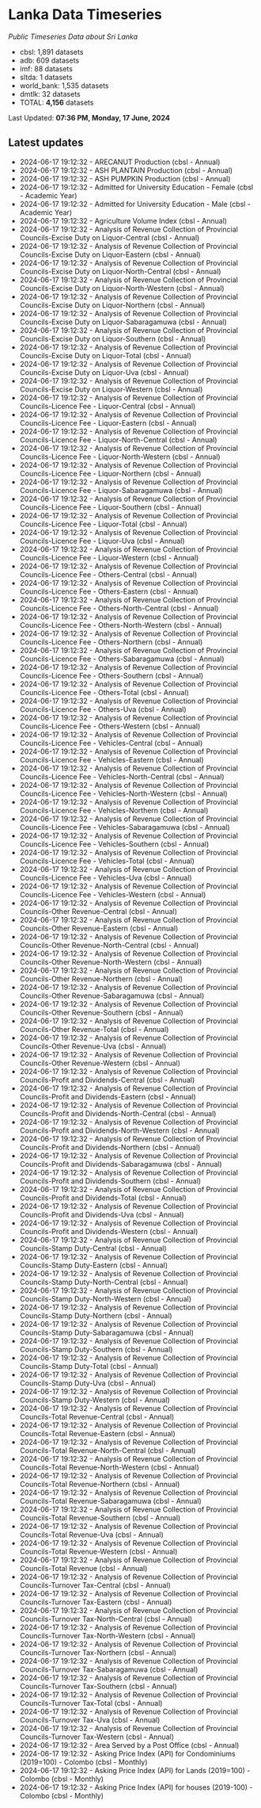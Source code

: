 # Lanka Data Timeseries
*Public Timeseries Data about Sri Lanka*

* cbsl: 1,891 datasets
* adb: 609 datasets
* imf: 88 datasets
* sltda: 1 datasets
* world_bank: 1,535 datasets
* dmtlk: 32 datasets
* TOTAL: **4,156** datasets

Last Updated: **07:36 PM, Monday, 17 June, 2024**

## Latest updates

* 2024-06-17 19:12:32 - ARECANUT Production (cbsl - Annual)
* 2024-06-17 19:12:32 - ASH PLANTAIN Production (cbsl - Annual)
* 2024-06-17 19:12:32 - ASH PUMPKIN Production (cbsl - Annual)
* 2024-06-17 19:12:32 - Admitted for University Education - Female (cbsl - Academic Year)
* 2024-06-17 19:12:32 - Admitted for University Education - Male (cbsl - Academic Year)
* 2024-06-17 19:12:32 - Agriculture Volume Index (cbsl - Annual)
* 2024-06-17 19:12:32 - Analysis of Revenue Collection of Provincial Councils-Excise Duty on Liquor-Central (cbsl - Annual)
* 2024-06-17 19:12:32 - Analysis of Revenue Collection of Provincial Councils-Excise Duty on Liquor-Eastern (cbsl - Annual)
* 2024-06-17 19:12:32 - Analysis of Revenue Collection of Provincial Councils-Excise Duty on Liquor-North-Central (cbsl - Annual)
* 2024-06-17 19:12:32 - Analysis of Revenue Collection of Provincial Councils-Excise Duty on Liquor-North-Western (cbsl - Annual)
* 2024-06-17 19:12:32 - Analysis of Revenue Collection of Provincial Councils-Excise Duty on Liquor-Northern (cbsl - Annual)
* 2024-06-17 19:12:32 - Analysis of Revenue Collection of Provincial Councils-Excise Duty on Liquor-Sabaragamuwa (cbsl - Annual)
* 2024-06-17 19:12:32 - Analysis of Revenue Collection of Provincial Councils-Excise Duty on Liquor-Southern (cbsl - Annual)
* 2024-06-17 19:12:32 - Analysis of Revenue Collection of Provincial Councils-Excise Duty on Liquor-Total (cbsl - Annual)
* 2024-06-17 19:12:32 - Analysis of Revenue Collection of Provincial Councils-Excise Duty on Liquor-Uva (cbsl - Annual)
* 2024-06-17 19:12:32 - Analysis of Revenue Collection of Provincial Councils-Excise Duty on Liquor-Western (cbsl - Annual)
* 2024-06-17 19:12:32 - Analysis of Revenue Collection of Provincial Councils-Licence Fee - Liquor-Central (cbsl - Annual)
* 2024-06-17 19:12:32 - Analysis of Revenue Collection of Provincial Councils-Licence Fee - Liquor-Eastern (cbsl - Annual)
* 2024-06-17 19:12:32 - Analysis of Revenue Collection of Provincial Councils-Licence Fee - Liquor-North-Central (cbsl - Annual)
* 2024-06-17 19:12:32 - Analysis of Revenue Collection of Provincial Councils-Licence Fee - Liquor-North-Western (cbsl - Annual)
* 2024-06-17 19:12:32 - Analysis of Revenue Collection of Provincial Councils-Licence Fee - Liquor-Northern (cbsl - Annual)
* 2024-06-17 19:12:32 - Analysis of Revenue Collection of Provincial Councils-Licence Fee - Liquor-Sabaragamuwa (cbsl - Annual)
* 2024-06-17 19:12:32 - Analysis of Revenue Collection of Provincial Councils-Licence Fee - Liquor-Southern (cbsl - Annual)
* 2024-06-17 19:12:32 - Analysis of Revenue Collection of Provincial Councils-Licence Fee - Liquor-Total (cbsl - Annual)
* 2024-06-17 19:12:32 - Analysis of Revenue Collection of Provincial Councils-Licence Fee - Liquor-Uva (cbsl - Annual)
* 2024-06-17 19:12:32 - Analysis of Revenue Collection of Provincial Councils-Licence Fee - Liquor-Western (cbsl - Annual)
* 2024-06-17 19:12:32 - Analysis of Revenue Collection of Provincial Councils-Licence Fee - Others-Central (cbsl - Annual)
* 2024-06-17 19:12:32 - Analysis of Revenue Collection of Provincial Councils-Licence Fee - Others-Eastern (cbsl - Annual)
* 2024-06-17 19:12:32 - Analysis of Revenue Collection of Provincial Councils-Licence Fee - Others-North-Central (cbsl - Annual)
* 2024-06-17 19:12:32 - Analysis of Revenue Collection of Provincial Councils-Licence Fee - Others-North-Western (cbsl - Annual)
* 2024-06-17 19:12:32 - Analysis of Revenue Collection of Provincial Councils-Licence Fee - Others-Northern (cbsl - Annual)
* 2024-06-17 19:12:32 - Analysis of Revenue Collection of Provincial Councils-Licence Fee - Others-Sabaragamuwa (cbsl - Annual)
* 2024-06-17 19:12:32 - Analysis of Revenue Collection of Provincial Councils-Licence Fee - Others-Southern (cbsl - Annual)
* 2024-06-17 19:12:32 - Analysis of Revenue Collection of Provincial Councils-Licence Fee - Others-Total (cbsl - Annual)
* 2024-06-17 19:12:32 - Analysis of Revenue Collection of Provincial Councils-Licence Fee - Others-Uva (cbsl - Annual)
* 2024-06-17 19:12:32 - Analysis of Revenue Collection of Provincial Councils-Licence Fee - Others-Western (cbsl - Annual)
* 2024-06-17 19:12:32 - Analysis of Revenue Collection of Provincial Councils-Licence Fee - Vehicles-Central (cbsl - Annual)
* 2024-06-17 19:12:32 - Analysis of Revenue Collection of Provincial Councils-Licence Fee - Vehicles-Eastern (cbsl - Annual)
* 2024-06-17 19:12:32 - Analysis of Revenue Collection of Provincial Councils-Licence Fee - Vehicles-North-Central (cbsl - Annual)
* 2024-06-17 19:12:32 - Analysis of Revenue Collection of Provincial Councils-Licence Fee - Vehicles-North-Western (cbsl - Annual)
* 2024-06-17 19:12:32 - Analysis of Revenue Collection of Provincial Councils-Licence Fee - Vehicles-Northern (cbsl - Annual)
* 2024-06-17 19:12:32 - Analysis of Revenue Collection of Provincial Councils-Licence Fee - Vehicles-Sabaragamuwa (cbsl - Annual)
* 2024-06-17 19:12:32 - Analysis of Revenue Collection of Provincial Councils-Licence Fee - Vehicles-Southern (cbsl - Annual)
* 2024-06-17 19:12:32 - Analysis of Revenue Collection of Provincial Councils-Licence Fee - Vehicles-Total (cbsl - Annual)
* 2024-06-17 19:12:32 - Analysis of Revenue Collection of Provincial Councils-Licence Fee - Vehicles-Uva (cbsl - Annual)
* 2024-06-17 19:12:32 - Analysis of Revenue Collection of Provincial Councils-Licence Fee - Vehicles-Western (cbsl - Annual)
* 2024-06-17 19:12:32 - Analysis of Revenue Collection of Provincial Councils-Other Revenue-Central (cbsl - Annual)
* 2024-06-17 19:12:32 - Analysis of Revenue Collection of Provincial Councils-Other Revenue-Eastern (cbsl - Annual)
* 2024-06-17 19:12:32 - Analysis of Revenue Collection of Provincial Councils-Other Revenue-North-Central (cbsl - Annual)
* 2024-06-17 19:12:32 - Analysis of Revenue Collection of Provincial Councils-Other Revenue-North-Western (cbsl - Annual)
* 2024-06-17 19:12:32 - Analysis of Revenue Collection of Provincial Councils-Other Revenue-Northern (cbsl - Annual)
* 2024-06-17 19:12:32 - Analysis of Revenue Collection of Provincial Councils-Other Revenue-Sabaragamuwa (cbsl - Annual)
* 2024-06-17 19:12:32 - Analysis of Revenue Collection of Provincial Councils-Other Revenue-Southern (cbsl - Annual)
* 2024-06-17 19:12:32 - Analysis of Revenue Collection of Provincial Councils-Other Revenue-Total (cbsl - Annual)
* 2024-06-17 19:12:32 - Analysis of Revenue Collection of Provincial Councils-Other Revenue-Uva (cbsl - Annual)
* 2024-06-17 19:12:32 - Analysis of Revenue Collection of Provincial Councils-Other Revenue-Western (cbsl - Annual)
* 2024-06-17 19:12:32 - Analysis of Revenue Collection of Provincial Councils-Profit and Dividends-Central (cbsl - Annual)
* 2024-06-17 19:12:32 - Analysis of Revenue Collection of Provincial Councils-Profit and Dividends-Eastern (cbsl - Annual)
* 2024-06-17 19:12:32 - Analysis of Revenue Collection of Provincial Councils-Profit and Dividends-North-Central (cbsl - Annual)
* 2024-06-17 19:12:32 - Analysis of Revenue Collection of Provincial Councils-Profit and Dividends-North-Western (cbsl - Annual)
* 2024-06-17 19:12:32 - Analysis of Revenue Collection of Provincial Councils-Profit and Dividends-Northern (cbsl - Annual)
* 2024-06-17 19:12:32 - Analysis of Revenue Collection of Provincial Councils-Profit and Dividends-Sabaragamuwa (cbsl - Annual)
* 2024-06-17 19:12:32 - Analysis of Revenue Collection of Provincial Councils-Profit and Dividends-Southern (cbsl - Annual)
* 2024-06-17 19:12:32 - Analysis of Revenue Collection of Provincial Councils-Profit and Dividends-Total (cbsl - Annual)
* 2024-06-17 19:12:32 - Analysis of Revenue Collection of Provincial Councils-Profit and Dividends-Uva (cbsl - Annual)
* 2024-06-17 19:12:32 - Analysis of Revenue Collection of Provincial Councils-Profit and Dividends-Western (cbsl - Annual)
* 2024-06-17 19:12:32 - Analysis of Revenue Collection of Provincial Councils-Stamp Duty-Central (cbsl - Annual)
* 2024-06-17 19:12:32 - Analysis of Revenue Collection of Provincial Councils-Stamp Duty-Eastern (cbsl - Annual)
* 2024-06-17 19:12:32 - Analysis of Revenue Collection of Provincial Councils-Stamp Duty-North-Central (cbsl - Annual)
* 2024-06-17 19:12:32 - Analysis of Revenue Collection of Provincial Councils-Stamp Duty-North-Western (cbsl - Annual)
* 2024-06-17 19:12:32 - Analysis of Revenue Collection of Provincial Councils-Stamp Duty-Northern (cbsl - Annual)
* 2024-06-17 19:12:32 - Analysis of Revenue Collection of Provincial Councils-Stamp Duty-Sabaragamuwa (cbsl - Annual)
* 2024-06-17 19:12:32 - Analysis of Revenue Collection of Provincial Councils-Stamp Duty-Southern (cbsl - Annual)
* 2024-06-17 19:12:32 - Analysis of Revenue Collection of Provincial Councils-Stamp Duty-Total (cbsl - Annual)
* 2024-06-17 19:12:32 - Analysis of Revenue Collection of Provincial Councils-Stamp Duty-Uva (cbsl - Annual)
* 2024-06-17 19:12:32 - Analysis of Revenue Collection of Provincial Councils-Stamp Duty-Western (cbsl - Annual)
* 2024-06-17 19:12:32 - Analysis of Revenue Collection of Provincial Councils-Total Revenue-Central (cbsl - Annual)
* 2024-06-17 19:12:32 - Analysis of Revenue Collection of Provincial Councils-Total Revenue-Eastern (cbsl - Annual)
* 2024-06-17 19:12:32 - Analysis of Revenue Collection of Provincial Councils-Total Revenue-North-Central (cbsl - Annual)
* 2024-06-17 19:12:32 - Analysis of Revenue Collection of Provincial Councils-Total Revenue-North-Western (cbsl - Annual)
* 2024-06-17 19:12:32 - Analysis of Revenue Collection of Provincial Councils-Total Revenue-Northern (cbsl - Annual)
* 2024-06-17 19:12:32 - Analysis of Revenue Collection of Provincial Councils-Total Revenue-Sabaragamuwa (cbsl - Annual)
* 2024-06-17 19:12:32 - Analysis of Revenue Collection of Provincial Councils-Total Revenue-Southern (cbsl - Annual)
* 2024-06-17 19:12:32 - Analysis of Revenue Collection of Provincial Councils-Total Revenue-Uva (cbsl - Annual)
* 2024-06-17 19:12:32 - Analysis of Revenue Collection of Provincial Councils-Total Revenue-Western (cbsl - Annual)
* 2024-06-17 19:12:32 - Analysis of Revenue Collection of Provincial Councils-Total Revenue (cbsl - Annual)
* 2024-06-17 19:12:32 - Analysis of Revenue Collection of Provincial Councils-Turnover Tax-Central (cbsl - Annual)
* 2024-06-17 19:12:32 - Analysis of Revenue Collection of Provincial Councils-Turnover Tax-Eastern (cbsl - Annual)
* 2024-06-17 19:12:32 - Analysis of Revenue Collection of Provincial Councils-Turnover Tax-North-Central (cbsl - Annual)
* 2024-06-17 19:12:32 - Analysis of Revenue Collection of Provincial Councils-Turnover Tax-North-Western (cbsl - Annual)
* 2024-06-17 19:12:32 - Analysis of Revenue Collection of Provincial Councils-Turnover Tax-Northern (cbsl - Annual)
* 2024-06-17 19:12:32 - Analysis of Revenue Collection of Provincial Councils-Turnover Tax-Sabaragamuwa (cbsl - Annual)
* 2024-06-17 19:12:32 - Analysis of Revenue Collection of Provincial Councils-Turnover Tax-Southern (cbsl - Annual)
* 2024-06-17 19:12:32 - Analysis of Revenue Collection of Provincial Councils-Turnover Tax-Total (cbsl - Annual)
* 2024-06-17 19:12:32 - Analysis of Revenue Collection of Provincial Councils-Turnover Tax-Uva (cbsl - Annual)
* 2024-06-17 19:12:32 - Analysis of Revenue Collection of Provincial Councils-Turnover Tax-Western (cbsl - Annual)
* 2024-06-17 19:12:32 - Area Served by a Post Office (cbsl - Annual)
* 2024-06-17 19:12:32 - Asking Price Index (API) for Condominiums (2019=100) - Colombo (cbsl - Monthly)
* 2024-06-17 19:12:32 - Asking Price Index (API) for Lands (2019=100) - Colombo (cbsl - Monthly)
* 2024-06-17 19:12:32 - Asking Price Index (API) for houses (2019-100) - Colombo (cbsl - Monthly)